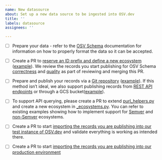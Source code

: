 ```yaml
---
name: New datasource
about: Set up a new data source to be ingested into OSV.dev 
title: ''
labels: datasource
assignees: ''

---
```

- [ ] Prepare your data \- refer to the [OSV Schema](https://ossf.github.io/osv-schema/) documentation for information on how to properly format the data so it can be accepted.  
        
- [ ] Create a PR to [reserve an ID prefix and define a new ecosystem](https://ossf.github.io/osv-schema/#id-modified-fields) ([example](https://github.com/ossf/osv-schema/pull/219)). We review the records you start publishing for OSV Schema [correctness](https://github.com/ossf/osv-schema/tree/main/validation) and [quality](https://google.github.io/osv.dev/data_quality.html) as part of reviewing and merging this PR.

- [ ] Prepare and publish your records via a [Git repository](http:///git-repo-contribution) ([example](https://github.com/AlmaLinux/osv-database/tree/master)). If this method isn’t ideal, we also support publishing records from [REST API endpoints](https://google.github.io/osv.dev/data/new/rest-api) or through a GCS bucket([example](https://storage.googleapis.com/android-osv/)).
        
- [ ] To support API querying, please create a PR to extend [purl\_helpers.py](https://github.com/google/osv.dev/blob/master/osv/purl_helpers.py) and create a new ecosystem in [\_ecosystems.py](https://github.com/google/osv.dev/blob/master/osv/ecosystems/_ecosystems.py). You can refer to existing examples showing how to implement support for [Semver](https://github.com/google/osv.dev/blob/139de7b69a2ea39e2113309b3a0a47aab920ddcf/osv/ecosystems/_ecosystems.py#L45) and [non-Semver](https://github.com/google/osv.dev/pull/3430) ecosystems.  
        
- [ ] Create a PR to start [importing the records you are publishing into our test instance of OSV.dev](https://github.com/google/osv.dev/blob/master/source_test.yaml) and validate everything is working as intended there.

- [ ] Create a PR to start [importing the records you are publishing into our production environment](https://github.com/google/osv.dev/blob/master/source.yaml)